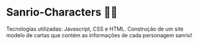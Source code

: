 # Sanrio-Characters 🍨✨
Tecnologias utilizadas: Javascript, CSS e HTML.
Construção de um site modelo de cartas que contém as informações de cada personagem sanrio!

